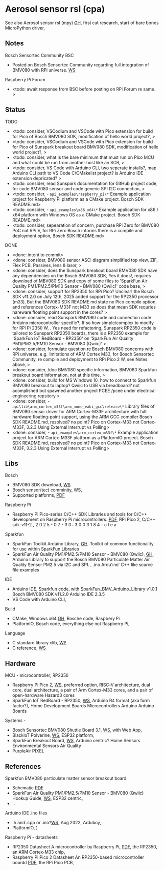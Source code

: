 # Aerosol sensor rsl (cpa)

See also Aerosol sensor rsl (mpy) [GH](https://github.com/YorkEarwaker/Electrical-Engineering/tree/main/rpi-pi/mpy/snr-rsl), first cut research, start of bare bones MicroPython driver, 

## Notes

Bosch Sensortec Community BSC
* Posted on Bosch Sensortec Community regarding full integration of BMV080 with RPi universe. [WS](https://community.bosch-sensortec.com/mems-sensors-forum-jrmujtaw/post/bmv080---raspberry-pi-what-are-the-issues-that-prevent-full-integration-dHQvd8Fa2dvcmKb)

Raspberry Pi Forum
* <todo: await response from BSC before posting on RPi Forum re same. >

## Status
TODO
* <todo: consider, VSCodium and VSCode with Pico extension for build for Pico of Bosch BMV080 SDK, modification of hello world project?, >
* <todo: consider, VSCodium and VSCode with Pico extension for build for Pico of Sunspark breakout board BMV080 SDK, modification of hello world project?, >
* <todo: consider, what is the bare minimum that must run on Pico MCU and what could be run from another host like an SCB, >
* <todo: consider, VS Code with Arduino CLI, two seperate installs?,  map Arduino CLI path to VS Code C/CMakelist project? is Arduino IDE extension depricated?  >
* <todo: consider, read Sunspark documentation for GitHub project code, for code BMV080 sensor and code generic SPI I2C connection, >
* <todo: consider, - ```api_examples\raspberry_pi\*```	Example application project for Raspberry Pi platform as a CMake project. Bosch SDK README.md>
* <todo: consider, - ```api_examples\x86_x64\*```	Example application for x86 / x64 platform with Windows OS as a CMake project. Bosch SDK README.md>
* <todo: consider, sepearation of concern, purchase RPi Zero for BMV080 PoC not RPi V, for RPi Zero Bosch informs there is a compile and deployment option, Bosch SDK README.md>

DONE
* <done: intent to commit>
* <done: consider, BMV080 sensor ASCI diagram simplified top view, ZIF, Flex PCB, Passives, lens & lasor, >
* <done: consider, does the Sunspark breakout board BMV080 SDK have any dependencies on the Bosch BMV080 SDK, Yes it does!, requires download of MBV080 SDK and copy of some files to 'SparkFun Air Quality PM1/PM2.5/PM10 Sensor - BMV080 (Qwiic)' code base, >
* <done: consider, support for RP2350 for RPi Pico? Unclear! the Bosch SDK v11.2.0 on July 12th, 2025 added support for the RP2350 processor (m33), But the BMV080 SDK README.md state no Pico compile option, and references Cortex-M33F not M33 so does that mean SDK requries hareware floating point support in the cores? >
* <done: consider, read Sunspark BMV080 code and connection code Arduino microcontroller specific?, If so how simple/complex to modify for RPi Pi 2350 W, . Yes need for refactoring, Sunspark RP2350 code is tailored to Sunspark RP2350 boards, there is a RP2350 example  for 'SparkFun IoT RedBoard - RP2350' on 'SparkFun Air Quality PM1/PM2.5/PM10 Sensor - BMV080 (Qwiic)' >
* <done: consider, formulate question re Bosch BMV080 concerns with RPi universe, e.g. limitations of ARM Cortex M33, for Bosch Sensortec Community, re compile and deployment to RPi Pico 2 W, see Notes above,  >
* <done: consider, /doc BMV080 specific information, BMV080 Sparkfun breakout board information, not at this time, >
* <done: consider, build for MS Windows 10, how to connect to Sparkfun BMV080 breakout to laptop? Qwiic to USB via breadboard? not acomplished but spawned another project PCEE /pcee under electrical engineering repsitory >
* <done: consider, - ```api\lib\arm_cortex_m33f\arm_none_eabi_gcc\release\*``` Library files of BMV080 sensor driver for ARM Cortex-M33F architecture with full hardware floating-point support, using the ARM GCC compiler Bosch SDK README.md, resolved? no point? Pico on Cortex-M33 not Cortex-M33F, 3.2.3 Using External Interrupt vs Polling>
* <done: consider, - ```api_examples\arm_cortex_m33f\*```	Example application project for ARM Cortex-M33F platform as a PlatformIO project. Bosch SDK README.md, resolved?  no point? Pico on Cortex-M33 not Cortex-M33F, 3.2.3 Using External Interrupt vs Polling>

## Libs

Bosch
* BMV080 SDK download, [WS](https://www.bosch-sensortec.com/software-tools/double-opt-in-forms/sdk-v11-2.html) 
* Bosch sensor(tec) comminity, [WS](https://community.bosch-sensortec.com/), 
* Supported platforms, [PDF](https://www.bosch-sensortec.com/media/boschsensortec/software_tools/software/bmv080_1/supported_platforms/bmv080_binary_size_information.pdf)

Raspberry Pi
* Raspberry Pi Pico-series C/C++ SDK Libraries and tools for C/C++ development on Raspberry Pi microcontrollers. [PDF](https://datasheets.raspberrypi.com/pico/raspberry-pi-pico-c-sdk.pdf), RPi Pico 2, C/C++ sdk-v11-2 , 2 0 2 5 - 0 7 - 3 0 : 3 0 0 3 1 8 4 - c l e a

Sparkfun
* SparkFun Toolkit Arduino Library, [GH](https://github.com/sparkfun/SparkFun_Toolkit/tree/main), Toolkit of common functionality for use within SparkFun Libraries 
* SparkFun Air Quality PM1/PM2.5/PM10 Sensor - BMV080 (Qwiic), [GH](https://github.com/sparkfun/SparkFun_BMV080_Arduino_Library/tree/main), Arduino Library to support the Bosch BMV080 Particulate Matter Air Quality Sensor PM2.5 via I2C and SPI. ,  .ino Ardu'ino' C++ like source file examples

IDE
* Arduino IDE, Sparkfun code, with SparkFun_BMV_Arduino_Library v1.0.1 Bosch BMV080 SDK v11.2.0 Arduino IDE 2.3.5
* VS Code with Arduino CLI, 

Build
* CMake, Windows x64 [GH](https://github.com/Kitware/CMake/releases/download/v3.28.1/cmake-3.28.1-windows-x86_64.msi/), Bosche code, Raspbery Pi
* PlatformIO, Bosch code, everything else not Raspberry Pi, 

Language 
* C standard library clib, [WP](https://en.wikipedia.org/wiki/C_standard_library)
* C reference, [WS](https://en.cppreference.com/w/c.html)

## Hardware

MCU - microcontroller, RP2350
* Raspberry Pi Pico 2, [WS](https://www.raspberrypi.com/products/raspberry-pi-pico-2/), preferred option, RISC‑V architecture, dual core, dual architecture, a pair of Arm Cortex-M33 cores, and a pair of open-hardware Hazard3 cores 
* SparkFun IoT RedBoard - RP2350, [WS](https://www.sparkfun.com/sparkfun-iot-redboard-rp2350.html), Arduino R4 format (aka form factor?), Home Development Boards Microcontrollers Arduino Arduino Boards 

Systems - 
* Bosch Sensortec BMV080 Shuttle Board 3.1, [WS](https://www.bosch-sensortec.com/software-tools/tools/application-board-3-1/), with Web App, 
* BlackIoT Polverine, [WS](https://blackiot.swiss/polverine), ESP32 platform, 
* SparkFun Breakout Board, [WS](https://www.sparkfun.com/sparkfun-air-quality-pm1-pm2-5-pm10-sensor-bmv080-qwiic.html), Arduino centric? Home Sensors Environmental Sensors Air Quality 
* PurpleAir PIXEL

## References

Sparkfun BMV080 particulate matter sensor breakout board
* Schematic [PDF](https://docs.sparkfun.com/SparkFun_Particulate_Matter_Sensor_Breakout_BMV080/assets/board_files/SparkFun_Particulate_Matter_Sensor_Breakout_BMV080_v10_Schematic.pdf)
* SparkFun Air Quality PM1/PM2.5/PM10 Sensor - BMV080 (Qwiic) Hookup Guide, [WS](https://docs.sparkfun.com/SparkFun_Particulate_Matter_Sensor_Breakout_BMV080/introduction/#), ESP32 centric, 
* ..

Arduino IDE .ino files
* .h and .cpp or .ino?[WS](https://community.arduboy.com/t/h-and-cpp-or-ino/10592), Aug 2022, Arduboy, 
* PlatformIO, )

Raspberry Pi - datasheets
* RP2350 Datasheet A microcontroller by Raspberry Pi, [PDF](https://datasheets.raspberrypi.com/rp2350/rp2350-datasheet.pdf), the RP2350, an ARM Cortex-M33 chip, 
* Raspberry Pi Pico 2 Datasheet An RP2350-based microcontroller boardd [PDF](https://datasheets.raspberrypi.com/pico/pico-2-datasheet.pdf), the RPi Pico PCB, 